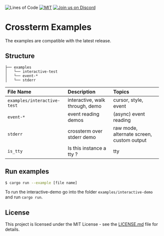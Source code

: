 ![Lines of Code][s7] [![MIT][s2]][l2] [![Join us on Discord][s5]][l5]

# Crossterm Examples

The examples are compatible with the latest release.  

## Structure

```
├── examples
│   └── interactive-test
│   └── event-*
│   └── stderr
```
| File Name                   | Description                    | Topics                                    |
|:----------------------------|:-------------------------------|:------------------------------------------|
| `examples/interactive-test` | interactive, walk through, demo | cursor, style, event                      |
| `event-*`                   | event reading demos            | (async) event reading                     |
| `stderr`                    | crossterm over stderr demo     | raw mode, alternate screen, custom output |
| `is_tty`                    | Is this instance a tty ?       | tty                                       |

## Run examples

```bash
$ cargo run --example [file name]
```

To run the interactive-demo go into the folder `examples/interactive-demo` and run `cargo run`.

## License

This project is licensed under the MIT License - see the [LICENSE.md](LICENSE) file for details.

[s2]: https://img.shields.io/badge/license-MIT-blue.svg
[l2]: LICENSE

[s5]: https://img.shields.io/discord/560857607196377088.svg?logo=discord
[l5]: https://discord.gg/K4nyTDB

[s7]: https://travis-ci.org/crossterm-rs/examples.svg?branch=master
